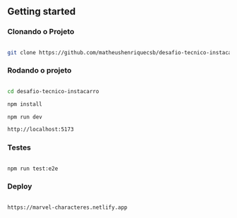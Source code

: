 <h2 id="started">Getting started</h2>

<h3>Clonando o Projeto</h3>

```bash

git clone https://github.com/matheushenriquecsb/desafio-tecnico-instacarro

```

<h3>Rodando o projeto</h3>

```bash

cd desafio-tecnico-instacarro

npm install

npm run dev

http://localhost:5173

```

<h3>Testes</h3>

```bash

npm run test:e2e

```

 <h3>Deploy</h3>

```bash

https://marvel-characteres.netlify.app

```
